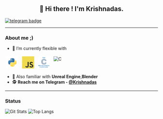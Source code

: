 <h2 align="center">👋 Hi there ! I'm Krishnadas. </h2>



[![telegram badge](https://img.shields.io/badge/-KD-blue?style=flat&logo=telegram)](https://t.me/MAD0MAKER)


<!--![Hits](https://hits.seeyoufarm.com/api/count/incr/badge.svg?url=https://github.com/Krishnadas-KD)-->
---


### About me ;) 
- 🌱 I’m currently flexible with
<img src="https://raw.githubusercontent.com/github/explore/80688e429a7d4ef2fca1e82350fe8e3517d3494d/topics/python/python.png" alt="Python" height="40" style="vertical-align:top; margin:4px">
<img src="https://raw.githubusercontent.com/github/explore/80688e429a7d4ef2fca1e82350fe8e3517d3494d/topics/javascript/javascript.png" alt="Javascript" height="40" style="vertical-align:top; margin:4px">
<img src="https://raw.githubusercontent.com/github/explore/80688e429a7d4ef2fca1e82350fe8e3517d3494d/topics/c/c.png" alt="C" height="40" style="vertical-align:top; margin:4px">
<img src="https://raw.githubusercontent.com/github/explore/80688e429a7d4ef2fca1e82350fe8e3517d3494d/topics/c++/c++.png" alt="C" height="40" style="vertical-align:top; margin:4px">

- 💬 Also familiar with **Unreal Engine**,**Blender**
- 🕵️ **Reach me on Telegram - [@Krishnadas](https://t.me/MAD0MAKER)**

---

### Status
![Git Stats](https://github-readme-stats.vercel.app/api?username=Krishnadas-KD&theme=tokyonight&show_icons=true)
![Top Langs](https://github-readme-stats.vercel.app/api/top-langs/?username=Krishnadas-KD=CharalambosIoannou&theme=tokyonight)
